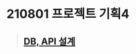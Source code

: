 # 210801 프로젝트 기획4

> ## [DB, API 설계](https://www.notion.so/Review-King-377e109fb9974d2fb5eb4ab7751a2ca8)
